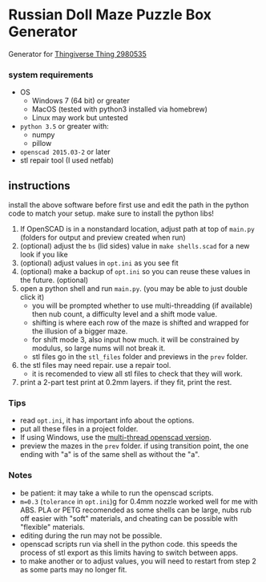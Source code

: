 # Russian Doll Maze Puzzle Box Generator

Generator for [Thingiverse Thing 2980535](https://www.thingiverse.com/thing:2980535)

### system requirements

- OS
  - Windows 7 (64 bit) or greater
  - MacOS (tested with python3 installed via homebrew)
  - Linux may work but untested
- `python 3.5` or greater with:
  - numpy
  - pillow
- `openscad 2015.03-2` or later
- stl repair tool (I used netfab)

## instructions

install the above software before first use and edit the path in the python code to match your setup.
make sure to install the python libs!

1. If OpenSCAD is in a nonstandard location, adjust path at top of `main.py` (folders for output and preview created when run)
2. (optional) adjust the `bs` (lid sides) value in `make shells.scad` for a new look if you like
3. (optional) adjust values in `opt.ini` as you see fit
4. (optional) make a backup of `opt.ini` so you can reuse these values in the future. (optional)
5. open a python shell and run `main.py`. (you may be able to just double click it)
   - you will be prompted whether to use multi-threadding (if available) then nub count, a difficulty level and a shift mode value.
   - shifting is where each row of the maze is shifted and wrapped for the illusion of a bigger maze.
   - for shift mode 3, also input how much. it will be constrained by modulus, so large nums will not break it.
   - stl files go in the `stl_files` folder and previews in the `prev` folder.
6. the stl files may need repair. use a repair tool.
   - it is recomended to view all stl files to check that they will work.
7. print a 2-part test print at 0.2mm layers. if they fit, print the rest.

### Tips

- read `opt.ini`, it has important info about the options.
- put all these files in a project folder.
- If using Windows, use the [multi-thread openscad version](http://files.openscad.org/snapshots/OpenSCAD-2018.05.30-x86-64_multithread-Installer.exe).
- preview the mazes in the `prev` folder. if using transition point, the one ending with "a" is of the same shell as without the "a".

### Notes

- be patient: it may take a while to run the openscad scripts.
- `m=0.3` (`tolerance` in `opt.ini`)g for 0.4mm nozzle worked well for me with ABS. PLA or PETG recomended as some shells can be large, nubs rub off easier with "soft" materials, and cheating can be possible with "flexible" materials.
- editing during the run may not be possible.
- openscad scripts run via shell in the python code. this speeds the process of stl export as this limits having to switch between apps.
- to make another or to adjust values, you will need to restart from step 2 as some parts may no longer fit.